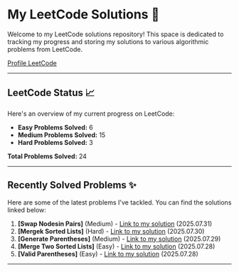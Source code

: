 # My LeetCode Solutions 🚀

Welcome to my LeetCode solutions repository! This space is dedicated to tracking my progress and storing my solutions to various algorithmic problems from LeetCode.

[Profile LeetCode](https://leetcode.com/u/L4yoos/)

---

## LeetCode Status 📈

Here's an overview of my current progress on LeetCode:
    
* **Easy Problems Solved:** 6
* **Medium Problems Solved:** 15
* **Hard Problems Solved:** 3
    
**Total Problems Solved:** 24
    

---

## Recently Solved Problems ✨

Here are some of the latest problems I've tackled. You can find the solutions linked below:
    
1.  **[Swap Nodesin Pairs]** (Medium) - [Link to my solution](https://github.com/L4yoos/leetcode/blob/main/24_SwapNodesinPairs_Medium/Solution.java) (2025.07.31)
2.  **[Mergek Sorted Lists]** (Hard) - [Link to my solution](https://github.com/L4yoos/leetcode/blob/main/23_MergekSortedLists_Hard/Solution.java) (2025.07.30)
3.  **[Generate Parentheses]** (Medium) - [Link to my solution](https://github.com/L4yoos/leetcode/blob/main/22_GenerateParentheses_Medium/Solution.java) (2025.07.29)
4.  **[Merge Two Sorted Lists]** (Easy) - [Link to my solution](https://github.com/L4yoos/leetcode/blob/main/21_MergeTwoSortedLists_Easy/Solution.java) (2025.07.28)
5.  **[Valid Parentheses]** (Easy) - [Link to my solution](https://github.com/L4yoos/leetcode/blob/main/20_ValidParentheses_Easy/Solution.java) (2025.07.28)
    
---

